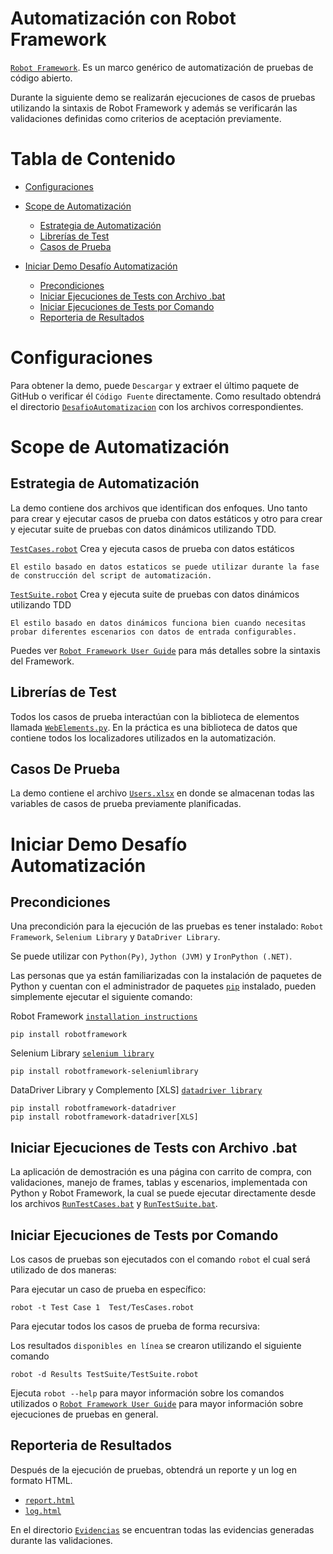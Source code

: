 Automatización con Robot Framework
====================

[`Robot Framework`](https://robotframework.org). Es un marco genérico de automatización de pruebas de código abierto.

Durante la siguiente demo se realizarán ejecuciones de casos de pruebas utilizando la sintaxis de Robot Framework y 
además se verificarán las validaciones definidas como criterios de aceptación previamente.


Tabla de Contenido
==================
* [Configuraciones](#Configuraciones)

* [Scope de Automatización](#Scope-de-Automatización)
    * [Estrategia de Automatización](#Estrategia-de-Automatización)
    * [Librerías de Test](#Librerías-de-Test)
    * [Casos de Prueba](#Casos-De-Prueba)
* [Iniciar Demo Desafío Automatización](#Iniciar-Demo-Desafío-Automatización)
    * [Precondiciones](#Precondiciones)
    * [Iniciar Ejecuciones de Tests con Archivo .bat](#Iniciar-Ejecuciones-de-Tests-con-Archivo-.bat)
    * [Iniciar Ejecuciones de Tests por Comando](#Iniciar-Ejecuciones-de-Tests-por-Comando)      
    * [Reporteria de Resultados](#Reporteria-de-Resultados)
    
# Configuraciones
Para obtener la demo, puede `Descargar` y extraer el último 
paquete de GitHub o verificar él `Código Fuente` directamente.
Como resultado obtendrá el directorio [`DesafioAutomatizacion`](/) con los archivos correspondientes.

# Scope de Automatización

## Estrategia de Automatización
La demo contiene dos archivos que identifican dos enfoques. Uno tanto para crear y ejecutar casos de prueba con datos 
estáticos y otro para crear y ejecutar suite de pruebas con datos dinámicos utilizando TDD.

[`TestCases.robot`](Tests/TestCases.robot)
    Crea y ejecuta casos de prueba con datos estáticos

    El estilo basado en datos estaticos se puede utilizar durante la fase de construcción del script de automatización.

[`TestSuite.robot`](TestSuite/TestSuite.robot)
    Crea y ejecuta suite de pruebas con datos dinámicos utilizando TDD
    
    El estilo basado en datos dinámicos funciona bien cuando necesitas probar diferentes escenarios con datos de entrada configurables.

Puedes ver [`Robot Framework User Guide`](http://robotframework.org/robotframework/#user-guide) para más detalles sobre la sintaxis del Framework.

## Librerías de Test
Todos los casos de prueba interactúan con la biblioteca de elementos llamada
[`WebElements.py`](Resources/WebElements.py). En la práctica es una biblioteca de datos que contiene todos los localizadores utilizados en la automatización.

## Casos De Prueba
La demo contiene el archivo [`Users.xlsx`](/TDD/Users.xlsx) en donde se almacenan todas las variables de casos de prueba previamente
planificadas.

# Iniciar Demo Desafío Automatización

## Precondiciones
Una precondición para la ejecución de las pruebas es tener instalado: `Robot Framework`, `Selenium Library` y `DataDriver Library`. 

Se puede utilizar con `Python(Py)`, `Jython (JVM)` y `IronPython (.NET)`.

Las personas que ya están familiarizadas con la instalación de paquetes de Python y cuentan con el administrador de paquetes [`pip`](https://pip.pypa.io/en/stable/) instalado, pueden simplemente ejecutar el siguiente comando:

Robot Framework [`installation instructions`](https://github.com/robotframework/robotframework/blob/master/INSTALL.rst)

    pip install robotframework

Selenium Library [`selenium library`](https://robotframework.org/SeleniumLibrary/SeleniumLibrary.html)

    pip install robotframework-seleniumlibrary

DataDriver Library y Complemento [XLS] [`datadriver library`](https://github.com/Snooz82/robotframework-datadriver)

    pip install robotframework-datadriver
    pip install robotframework-datadriver[XLS]

## Iniciar Ejecuciones de Tests con Archivo .bat
La aplicación de demostración es una página con carrito de compra, con validaciones, 
manejo de frames, tablas y escenarios, implementada con Python y Robot Framework, la cual se puede ejecutar directamente desde los 
archivos [`RunTestCases.bat`](RunTestCases.bat) y [`RunTestSuite.bat`](RunTestSuite.bat).

## Iniciar Ejecuciones de Tests por Comando
Los casos de pruebas son ejecutados con el comando `robot` el cual será utilizado de dos maneras:

Para ejecutar un caso de prueba en específico:

    robot -t Test Case 1  Test/TesCases.robot

Para ejecutar todos los casos de prueba de forma recursiva:

Los resultados `disponibles en línea` se crearon utilizando el siguiente comando

    robot -d Results TestSuite/TestSuite.robot

Ejecuta `robot --help` para mayor información sobre los comandos utilizados o 
[`Robot Framework User Guide`](http://robotframework.org/robotframework/#user-guide) para mayor información sobre ejecuciones de pruebas en general.

## Reporteria de Resultados
Después de la ejecución de pruebas, obtendrá un reporte y un log en formato HTML.

- [`report.html`](Results/report.html)
- [`log.html`](Results/log.html)

En el directorio [`Evidencias`](Results/Evidencias) se encuentran todas las evidencias generadas durante las validaciones.
